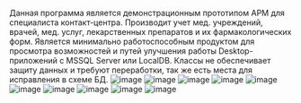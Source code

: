 Данная программа является демонстрационным прототипом АРМ для специалиста контакт-центра.
Производит учет мед. учреждений, врачей, мед. услуг, лекарственных препаратов и их фармакологических форм.
Является минимально работоспособным продуктом для просмотра возможностей и путей улучшения работы Desktop-приложений с MSSQL Server или LocalDB.
Классы не обеспечивает защиту данных и требуют переработки, так же есть места для исправления в схеме БД.
![image](https://github.com/KingDog25/ARM_Policlinic_Operator/assets/99288384/31758b72-e627-4472-8fae-72b590231863)
![image](https://github.com/KingDog25/ARM_Policlinic_Operator/assets/99288384/ecb3a70c-1a3f-4928-bb9c-1693cfd9433f)
![image](https://github.com/KingDog25/ARM_Policlinic_Operator/assets/99288384/b8321c58-5e39-488c-ac16-1abf048d0358)
![image](https://github.com/KingDog25/ARM_Policlinic_Operator/assets/99288384/b87464b6-a385-447d-ae59-4d2a1da44f4d)
![image](https://github.com/KingDog25/ARM_Policlinic_Operator/assets/99288384/1202aa50-eb83-445a-a076-f30e41dcc822)
![image](https://github.com/KingDog25/ARM_Policlinic_Operator/assets/99288384/f9e6a201-b9cc-4664-ad86-d926c1814c18)
![image](https://github.com/KingDog25/ARM_Policlinic_Operator/assets/99288384/3aef4bf6-0eec-4f25-9b1d-2f188f86bd7f)
![image](https://github.com/KingDog25/ARM_Policlinic_Operator/assets/99288384/c867e426-7af2-42e8-a1e2-096d0f66e243)
![image](https://github.com/KingDog25/ARM_Policlinic_Operator/assets/99288384/9aaf1483-7f25-434f-9d96-c8380f7c521a)
![image](https://github.com/KingDog25/ARM_Policlinic_Operator/assets/99288384/2647bd26-5e51-449f-9c11-ea4d6db04012)






